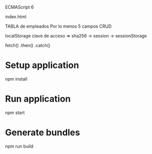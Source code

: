 ECMAScript 6

index.html

TABLA de empleados
Por lo menos 5 campos
CRUD

localStorage
clave de acceso => sha256 -> session -> sessionStorage

fetch()
.then()
.catch()

# Setup application
npm install

# Run application
npm start

# Generate bundles
npm run build